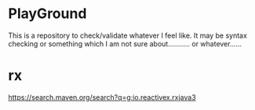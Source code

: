 # PlayGround
This is a repository to check/validate whatever I feel like. It may be syntax checking or something which I am not sure about........... or whatever......

# rx
https://search.maven.org/search?q=g:io.reactivex.rxjava3
